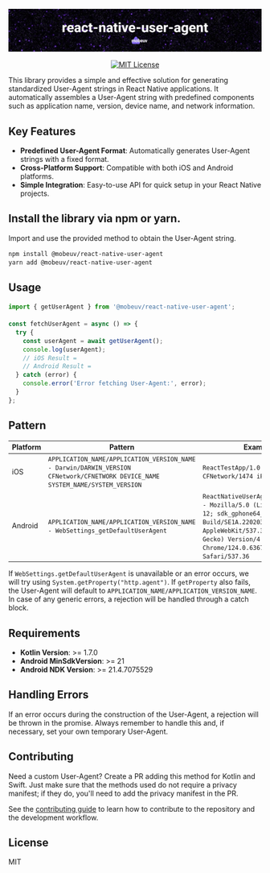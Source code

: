 <p align="center">
  <img src="./assets/banner.png" alt="i18n">
</p>
<p align="center">
  <a href="https://tldrlegal.com/license/mit-license"><img src="https://img.shields.io/:License-MIT-blue.svg" alt="MIT License"></a>
</p>


This library provides a simple and effective solution for generating standardized User-Agent strings in React Native applications. It automatically assembles a User-Agent string with predefined components such as application name, version, device name, and network information.

## Key Features

- **Predefined User-Agent Format**: Automatically generates User-Agent strings with a fixed format.
- **Cross-Platform Support**: Compatible with both iOS and Android platforms.
- **Simple Integration**: Easy-to-use API for quick setup in your React Native projects.


## Install the library via npm or yarn.
Import and use the provided method to obtain the User-Agent string.
```sh
npm install @mobeuv/react-native-user-agent
yarn add @mobeuv/react-native-user-agent
```

## Usage

```js
import { getUserAgent } from '@mobeuv/react-native-user-agent';

const fetchUserAgent = async () => {
  try {
    const userAgent = await getUserAgent();
    console.log(userAgent);
    // iOS Result =
    // Android Result =
  } catch (error) {
    console.error('Error fetching User-Agent:', error);
  }
};
```


## Pattern

| Platform | Pattern                                                                                           | Example                                      |
|----------|---------------------------------------------------------------------------------------------------|----------------------------------------------|
| iOS      | `APPLICATION_NAME/APPLICATION_VERSION_NAME - Darwin/DARWIN_VERSION CFNetwork/CFNETWORK DEVICE_NAME SYSTEM_NAME/SYSTEM_VERSION` | `ReactTestApp/1.0 - Darwin/23F79 CFNetwork/1474 iPhone iOS/17.0` |
| Android  | `APPLICATION_NAME/APPLICATION_VERSION_NAME - WebSettings_getDefaultUserAgent`                             | `ReactNativeUserAgentExample/1.0 - Mozilla/5.0 (Linux; Android 12; sdk_gphone64_arm64 Build/SE1A.220203.002.A1; wv) AppleWebKit/537.36 (KHTML, like Gecko) Version/4.0 Chrome/124.0.6367.179 Mobile Safari/537.36`                    |

If `WebSettings.getDefaultUserAgent` is unavailable or an error occurs, we will try using `System.getProperty("http.agent")`. If `getProperty` also fails, the User-Agent will default to `APPLICATION_NAME/APPLICATION_VERSION_NAME`. In case of any generic errors, a rejection will be handled through a catch block.


## Requirements

- **Kotlin Version**:  >= 1.7.0
- **Android MinSdkVersion**: >= 21
- **Android NDK Version**: >= 21.4.7075529

## Handling Errors
If an error occurs during the construction of the User-Agent, a rejection will be thrown in the promise. Always remember to handle this and, if necessary, set your own temporary User-Agent.


## Contributing
Need a custom User-Agent? Create a PR adding this method for Kotlin and Swift. Just make sure that the methods used do not require a privacy manifest; if they do, you'll need to add the privacy manifest in the PR.

See the [contributing guide](CONTRIBUTING.md) to learn how to contribute to the repository and the development workflow.

## License

MIT
